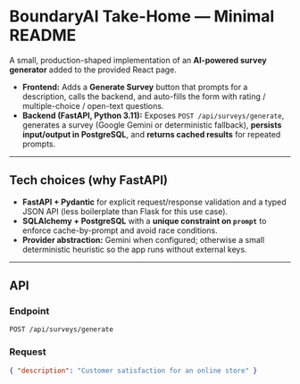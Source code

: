 <!-- # Backend Task

This task is designed to evaluate your backend skills, API design, code quality, architecture, and creativity. The goal is to augment the provided isolated frontend page with a fully working survey-generation feature.

To do so you are asked to create an AI-powered survey generator that transforms a user’s brief description into a fully structured questionnaire, covering diverse question types (multiple-choice, ratings, open-text, etc.) tailored to their needs.

## Description

You have been given an isolated version of one page of our frontend (React + TypeScript): [https://github.com/BoundaryAIRecruitment/BackendTask](https://github.com/BoundaryAIRecruitment/BackendTask)

Your job is to:

* **Add a “Generate Survey” button to the page:**

  * When clicked, it should prompt the user to enter a short survey description (e.g. “Customer satisfaction for an online store”).
  * Once submitted, the frontend should call your new backend endpoint.

* **Implement the backend (using Flask or FastAPI, your choice):**

  * **Route(s):**

    * A POST endpoint (e.g. `/api/surveys/generate`) that accepts the user’s description.
  * **Logic & Integration:**

    * Use the OpenAI API, or another LLM of your choice to generate a structured survey.
    * It is recommended that the output be JSON-structured (e.g. `{ "title": "...", "questions": [ { "type": "...", "text": "..." }, … ] }`).
  * **Storage:** save generated surveys for repeated prompts.

    * Save the input and output in a PostGreSQL database; if an input is the same, you should fetch it instead of generate it.
  * **Auto-fill:**

    * Return the generated JSON so the frontend can render the new survey form automatically.

## Tech Stack

* **Language:** Python (3.11)
* **Framework:** Flask or FastAPI
* **AI Integration:** OpenAI API (or equivalent LLM)

## What We are Evaluating

* **Architecture & Design**

  * Logical separation of concerns (routes, services, models), clear dependency injection or config management.
* **Code Quality**

  * Clean, modular, well-documented code following best practices and style guides.
* **API Design**

  * RESTful principles, clear request/response schemas, proper status codes and error messages.
* **Integration & Robustness**

  * Correct handling of API keys, timeouts, retries, input validation, and error cases.
* **Performance & Security**

  * Efficient request handling, minimal cold-start overhead, sanitization of inputs.
* **Documentation**

  * Clear README explaining setup, env vars, how to run, and any design decisions.

## Submission

Provide one of the following:

* A GitHub repository (with public or private access) or a ZIP archive containing your code.
* (Optional) A deployed version of your backend (e.g. on Heroku, Vercel Functions, or similar) with URL.

Include a brief README that covers:

* Tech choices (why Flask vs. FastAPI, any libraries you picked)
* Setup & Run instructions (install, env vars, start server)
* Areas of focus (What did you implement that other candidates might not have?)

## Bonus Points

* **Dockerization:** supply a Dockerfile and easy docker-compose setup.
* **Testing:** Unit and/or integration tests covering core functionality.
* **Authentication:** simple token check on your API.
* **Rate limiting:** prevent abuse of the generation endpoint.
* **Security:**

Feel free to innovate beyond the spec. If you see an opportunity to improve UX or backend architecture, show us. Good luck! -->


# BoundaryAI Take-Home — Minimal README

A small, production-shaped implementation of an **AI-powered survey generator** added to the provided React page.

- **Frontend:** Adds a **Generate Survey** button that prompts for a description, calls the backend, and auto-fills the form with rating / multiple-choice / open-text questions.
- **Backend (FastAPI, Python 3.11):** Exposes `POST /api/surveys/generate`, generates a survey (Google Gemini or deterministic fallback), **persists input/output in PostgreSQL**, and **returns cached results** for repeated prompts.

---

## Tech choices (why FastAPI)

- **FastAPI + Pydantic** for explicit request/response validation and a typed JSON API (less boilerplate than Flask for this use case).
- **SQLAlchemy + PostgreSQL** with a **unique constraint on `prompt`** to enforce cache-by-prompt and avoid race conditions.
- **Provider abstraction:** Gemini when configured; otherwise a small deterministic heuristic so the app runs without external keys.

---

## API

### Endpoint
`POST /api/surveys/generate`

### Request
```json
{ "description": "Customer satisfaction for an online store" }